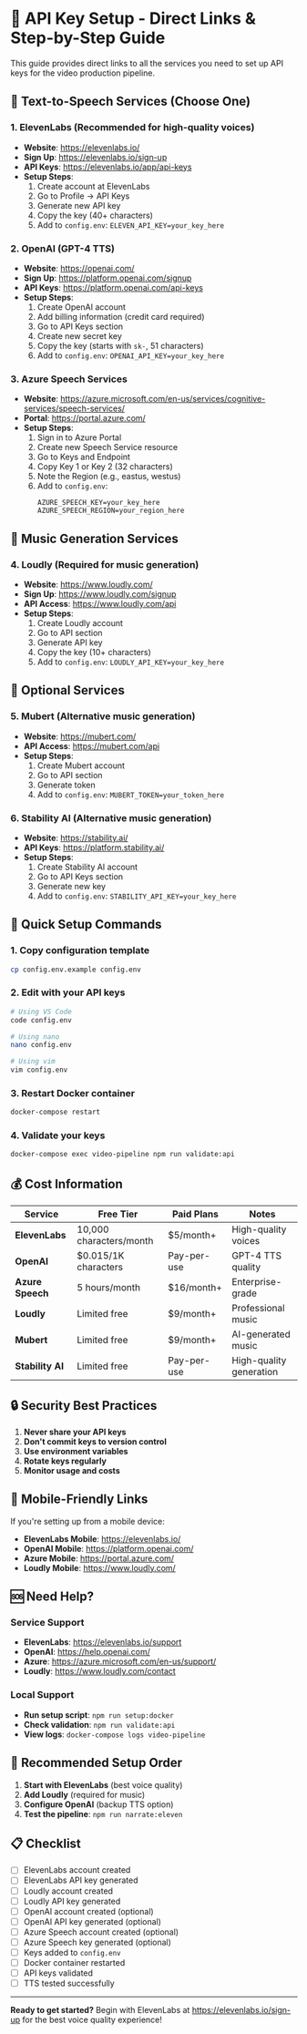 # 🔑 API Key Setup - Direct Links & Step-by-Step Guide

This guide provides direct links to all the services you need to set up API keys for the video production pipeline.

## 🎤 Text-to-Speech Services (Choose One)

### 1. **ElevenLabs** (Recommended for high-quality voices)
- **Website**: https://elevenlabs.io/
- **Sign Up**: https://elevenlabs.io/sign-up
- **API Keys**: https://elevenlabs.io/app/api-keys
- **Setup Steps**:
  1. Create account at ElevenLabs
  2. Go to Profile → API Keys
  3. Generate new API key
  4. Copy the key (40+ characters)
  5. Add to `config.env`: `ELEVEN_API_KEY=your_key_here`

### 2. **OpenAI** (GPT-4 TTS)
- **Website**: https://openai.com/
- **Sign Up**: https://platform.openai.com/signup
- **API Keys**: https://platform.openai.com/api-keys
- **Setup Steps**:
  1. Create OpenAI account
  2. Add billing information (credit card required)
  3. Go to API Keys section
  4. Create new secret key
  5. Copy the key (starts with `sk-`, 51 characters)
  6. Add to `config.env`: `OPENAI_API_KEY=your_key_here`

### 3. **Azure Speech Services**
- **Website**: https://azure.microsoft.com/en-us/services/cognitive-services/speech-services/
- **Portal**: https://portal.azure.com/
- **Setup Steps**:
  1. Sign in to Azure Portal
  2. Create new Speech Service resource
  3. Go to Keys and Endpoint
  4. Copy Key 1 or Key 2 (32 characters)
  5. Note the Region (e.g., eastus, westus)
  6. Add to `config.env`:
     ```
     AZURE_SPEECH_KEY=your_key_here
     AZURE_SPEECH_REGION=your_region_here
     ```

## 🎵 Music Generation Services

### 4. **Loudly** (Required for music generation)
- **Website**: https://www.loudly.com/
- **Sign Up**: https://www.loudly.com/signup
- **API Access**: https://www.loudly.com/api
- **Setup Steps**:
  1. Create Loudly account
  2. Go to API section
  3. Generate API key
  4. Copy the key (10+ characters)
  5. Add to `config.env`: `LOUDLY_API_KEY=your_key_here`

## 🔧 Optional Services

### 5. **Mubert** (Alternative music generation)
- **Website**: https://mubert.com/
- **API Access**: https://mubert.com/api
- **Setup Steps**:
  1. Create Mubert account
  2. Go to API section
  3. Generate token
  4. Add to `config.env`: `MUBERT_TOKEN=your_token_here`

### 6. **Stability AI** (Alternative music generation)
- **Website**: https://stability.ai/
- **API Keys**: https://platform.stability.ai/
- **Setup Steps**:
  1. Create Stability AI account
  2. Go to API Keys section
  3. Generate new key
  4. Add to `config.env`: `STABILITY_API_KEY=your_key_here`

## 🚀 Quick Setup Commands

### 1. **Copy configuration template**
```bash
cp config.env.example config.env
```

### 2. **Edit with your API keys**
```bash
# Using VS Code
code config.env

# Using nano
nano config.env

# Using vim
vim config.env
```

### 3. **Restart Docker container**
```bash
docker-compose restart
```

### 4. **Validate your keys**
```bash
docker-compose exec video-pipeline npm run validate:api
```

## 💰 Cost Information

| Service | Free Tier | Paid Plans | Notes |
|---------|-----------|------------|-------|
| **ElevenLabs** | 10,000 characters/month | $5/month+ | High-quality voices |
| **OpenAI** | $0.015/1K characters | Pay-per-use | GPT-4 TTS quality |
| **Azure Speech** | 5 hours/month | $16/month+ | Enterprise-grade |
| **Loudly** | Limited free | $9/month+ | Professional music |
| **Mubert** | Limited free | $9/month+ | AI-generated music |
| **Stability AI** | Limited free | Pay-per-use | High-quality generation |

## 🔒 Security Best Practices

1. **Never share your API keys**
2. **Don't commit keys to version control**
3. **Use environment variables**
4. **Rotate keys regularly**
5. **Monitor usage and costs**

## 📱 Mobile-Friendly Links

If you're setting up from a mobile device:

- **ElevenLabs Mobile**: https://elevenlabs.io/
- **OpenAI Mobile**: https://platform.openai.com/
- **Azure Mobile**: https://portal.azure.com/
- **Loudly Mobile**: https://www.loudly.com/

## 🆘 Need Help?

### Service Support
- **ElevenLabs**: https://elevenlabs.io/support
- **OpenAI**: https://help.openai.com/
- **Azure**: https://azure.microsoft.com/en-us/support/
- **Loudly**: https://www.loudly.com/contact

### Local Support
- **Run setup script**: `npm run setup:docker`
- **Check validation**: `npm run validate:api`
- **View logs**: `docker-compose logs video-pipeline`

## 🎯 Recommended Setup Order

1. **Start with ElevenLabs** (best voice quality)
2. **Add Loudly** (required for music)
3. **Configure OpenAI** (backup TTS option)
4. **Test the pipeline**: `npm run narrate:eleven`

## 📋 Checklist

- [ ] ElevenLabs account created
- [ ] ElevenLabs API key generated
- [ ] Loudly account created
- [ ] Loudly API key generated
- [ ] OpenAI account created (optional)
- [ ] OpenAI API key generated (optional)
- [ ] Azure Speech account created (optional)
- [ ] Azure Speech key generated (optional)
- [ ] Keys added to `config.env`
- [ ] Docker container restarted
- [ ] API keys validated
- [ ] TTS tested successfully

---

**Ready to get started?** Begin with ElevenLabs at https://elevenlabs.io/sign-up for the best voice quality experience!
